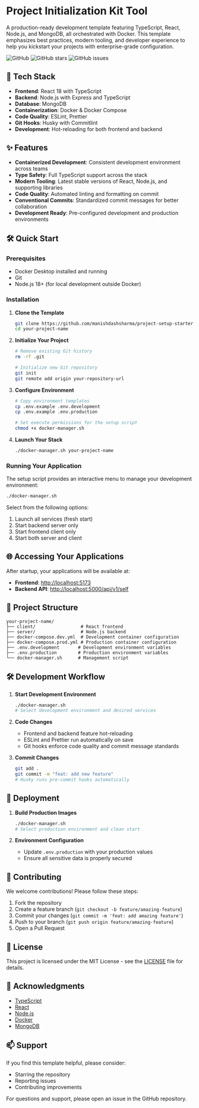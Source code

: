 # Project Initialization Kit Tool

A production-ready development template featuring TypeScript, React, Node.js, and MongoDB, all orchestrated with Docker. This template emphasizes best practices, modern tooling, and developer experience to help you kickstart your projects with enterprise-grade configuration.

![GitHub](https://img.shields.io/github/license/manishdashsharma/project-setup-starter)
![GitHub stars](https://img.shields.io/github/stars/manishdashsharma/project-setup-starter)
![GitHub issues](https://img.shields.io/github/issues/manishdashsharma/project-setup-starter)

## 🚀 Tech Stack

- **Frontend**: React 18 with TypeScript
- **Backend**: Node.js with Express and TypeScript
- **Database**: MongoDB
- **Containerization**: Docker & Docker Compose
- **Code Quality**: ESLint, Prettier
- **Git Hooks**: Husky with Commitlint
- **Development**: Hot-reloading for both frontend and backend

## ✨ Features

- **Containerized Development**: Consistent development environment across teams
- **Type Safety**: Full TypeScript support across the stack
- **Modern Tooling**: Latest stable versions of React, Node.js, and supporting libraries
- **Code Quality**: Automated linting and formatting on commit
- **Conventional Commits**: Standardized commit messages for better collaboration
- **Development Ready**: Pre-configured development and production environments

## 🛠 Quick Start

### Prerequisites

- Docker Desktop installed and running
- Git
- Node.js 18+ (for local development outside Docker)

### Installation

1. **Clone the Template**
   ```bash
   git clone https://github.com/manishdashsharma/project-setup-starter.git your-project-name
   cd your-project-name
   ```

2. **Initialize Your Project**
   ```bash
   # Remove existing Git history
   rm -rf .git
   
   # Initialize new Git repository
   git init
   git remote add origin your-repository-url
   ```

3. **Configure Environment**
   ```bash
   # Copy environment templates
   cp .env.example .env.development
   cp .env.example .env.production
   
   # Set execute permissions for the setup script
   chmod +x docker-manager.sh
   ```

4. **Launch Your Stack**
   ```bash
   ./docker-manager.sh your-project-name
   ```

### Running Your Application

The setup script provides an interactive menu to manage your development environment:

```bash
./docker-manager.sh
```

Select from the following options:
1. Launch all services (fresh start)
2. Start backend server only
3. Start frontend client only
4. Start both server and client

## 🌐 Accessing Your Applications

After startup, your applications will be available at:

- **Frontend**: [http://localhost:5173](http://localhost:5173)
- **Backend API**: [http://localhost:5000/api/v1/self](http://localhost:5000/api/v1/self)

## 📁 Project Structure

```
your-project-name/
├── client/                 # React frontend
├── server/                 # Node.js backend
├── docker-compose.dev.yml  # Development container configuration
├── docker-compose.prod.yml # Production container configuration
├── .env.development       # Development environment variables
├── .env.production        # Production environment variables
└── docker-manager.sh      # Management script
```

## 🛠 Development Workflow

1. **Start Development Environment**
   ```bash
   ./docker-manager.sh
   # Select development environment and desired services
   ```

2. **Code Changes**
   - Frontend and backend feature hot-reloading
   - ESLint and Prettier run automatically on save
   - Git hooks enforce code quality and commit message standards

3. **Commit Changes**
   ```bash
   git add .
   git commit -m "feat: add new feature"
   # Husky runs pre-commit hooks automatically
   ```

## 🚀 Deployment

1. **Build Production Images**
   ```bash
   ./docker-manager.sh
   # Select production environment and clean start
   ```

2. **Environment Configuration**
   - Update `.env.production` with your production values
   - Ensure all sensitive data is properly secured

## 🤝 Contributing

We welcome contributions! Please follow these steps:

1. Fork the repository
2. Create a feature branch (`git checkout -b feature/amazing-feature`)
3. Commit your changes (`git commit -m 'feat: add amazing feature'`)
4. Push to your branch (`git push origin feature/amazing-feature`)
5. Open a Pull Request

## 📝 License

This project is licensed under the MIT License - see the [LICENSE](LICENSE) file for details.

## 🙏 Acknowledgments

- [TypeScript](https://www.typescriptlang.org/)
- [React](https://reactjs.org/)
- [Node.js](https://nodejs.org/)
- [Docker](https://www.docker.com/)
- [MongoDB](https://www.mongodb.com/)

## 📫 Support

If you find this template helpful, please consider:
- Starring the repository
- Reporting issues
- Contributing improvements

For questions and support, please open an issue in the GitHub repository.